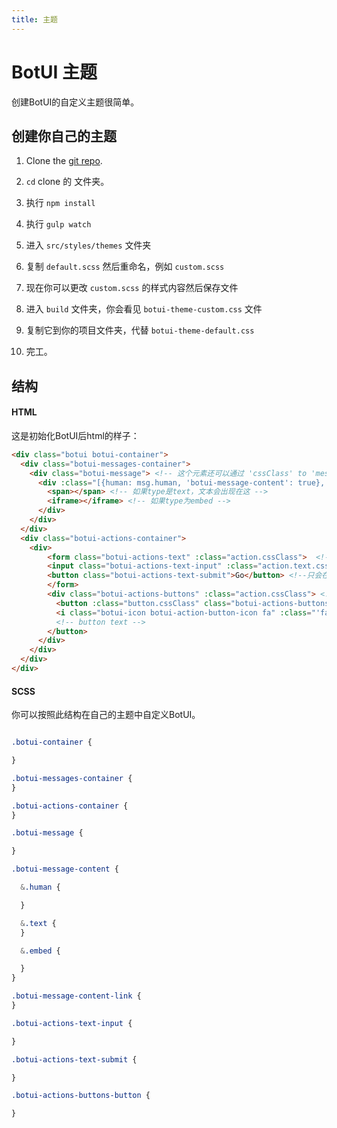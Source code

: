 ```yaml
---
title: 主题
---
```


# BotUI 主题

创建BotUI的自定义主题很简单。

## 创建你自己的主题

1. Clone the [git repo](https://github.com/moinism/botui).
2. `cd` clone 的 文件夹。
3. 执行 `npm install`
4. 执行 `gulp watch`
5. 进入 `src/styles/themes` 文件夹
6. 复制 `default.scss` 然后重命名，例如 `custom.scss`
7. 现在你可以更改 `custom.scss` 的样式内容然后保存文件
8. 进入 `build` 文件夹，你会看见 `botui-theme-custom.css` 文件
9. 复制它到你的项目文件夹，代替 `botui-theme-default.css`

10. 完工。


## 结构



#### HTML

这是初始化BotUI后html的样子：

```html
<div class="botui botui-container">
  <div class="botui-messages-container">
    <div class="botui-message"> <!-- 这个元素还可以通过 'cssClass' to 'message' 应其他类 -->
      <div :class="[{human: msg.human, 'botui-message-content': true}, msg.type]"> <!--  -->
        <span></span> <!-- 如果type是text，文本会出现在这 -->
        <iframe></iframe> <!-- 如果type为embed -->
      </div>
    </div>
  </div>
  <div class="botui-actions-container">
    <div>
        <form class="botui-actions-text" :class="action.cssClass">  <!--  -->
        <input class="botui-actions-text-input" :class="action.text.cssClass" required/> <!--  -->
        <button class="botui-actions-text-submit">Go</button> <!--只会在移动设备显示 -->
        </form>
        <div class="botui-actions-buttons" :class="action.cssClass"> <!--  -->
          <button :class="button.cssClass" class="botui-actions-buttons-button"> <!--  -->
          <i class="botui-icon botui-action-button-icon fa" :class="'fa-' + button.icon"></i> <!--  -->
          <!-- button text -->
        </button>
      </div>
    </div>
  </div>
</div>
```

#### SCSS

你可以按照此结构在自己的主题中自定义BotUI。

```css

.botui-container {

}

.botui-messages-container {
}

.botui-actions-container {
}

.botui-message {

}

.botui-message-content {

  &.human {

  }

  &.text {
  }

  &.embed {

  }
}

.botui-message-content-link {
}

.botui-actions-text-input {

}

.botui-actions-text-submit {

}

.botui-actions-buttons-button {

}

```
